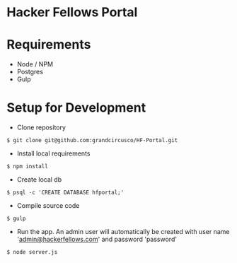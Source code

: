 # Hacker Fellows Portal

# Requirements
- Node / NPM
- Postgres 
- Gulp

# Setup for Development

- Clone repository
```
$ git clone git@github.com:grandcircusco/HF-Portal.git
```

- Install local requirements
```
$ npm install
```

- Create local db
```
$ psql -c 'CREATE DATABASE hfportal;'
```

- Compile source code
```
$ gulp
```

- Run the app.  An admin user will automatically be created with user name
'admin@hackerfellows.com' and password 'password'
```
$ node server.js
```
